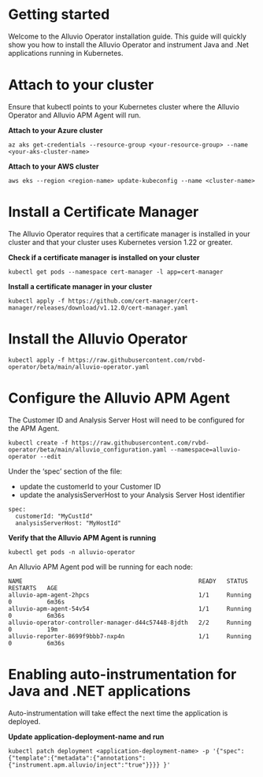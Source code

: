  

# Getting started
Welcome to the Alluvio Operator installation guide. This guide will quickly show you how to install the Alluvio Operator and instrument Java and .Net applications running in Kubernetes.

# Attach to your cluster
Ensure that kubectl points to your Kubernetes cluster where the Alluvio Operator and Alluvio APM Agent will run.

**Attach to your Azure cluster**
```
az aks get-credentials --resource-group <your-resource-group> --name <your-aks-cluster-name>
```

**Attach to your AWS cluster**
```
aws eks --region <region-name> update-kubeconfig --name <cluster-name>
```

# Install a Certificate Manager
The Alluvio Operator requires that a certificate manager is installed in your cluster and that your cluster uses Kubernetes version 1.22 or greater.

**Check if a certificate manager is installed on your cluster**
```
kubectl get pods --namespace cert-manager -l app=cert-manager
```
**Install a certificate manager in your cluster**
```
kubectl apply -f https://github.com/cert-manager/cert-manager/releases/download/v1.12.0/cert-manager.yaml
```

# Install the Alluvio Operator
```
kubectl apply -f https://raw.githubusercontent.com/rvbd-operator/beta/main/alluvio-operator.yaml
```

# Configure the Alluvio APM Agent
The Customer ID and Analysis Server Host will need to be configured for the APM Agent.

```
kubectl create -f https://raw.githubusercontent.com/rvbd-operator/beta/main/alluvio_configuration.yaml --namespace=alluvio-operator --edit
```

Under the ‘spec’ section of the file:
- update the customerId to your Customer ID
- update the analysisServerHost to your Analysis Server Host identifier

```
spec:
  customerId: "MyCustId"
  analysisServerHost: "MyHostId"
```

**Verify that the Alluvio APM Agent is running**
```
kubectl get pods -n alluvio-operator
```

An Alluvio APM Agent pod will be running for each node:

```
NAME                                                  READY   STATUS    RESTARTS   AGE
alluvio-apm-agent-2hpcs                               1/1     Running   0          6m36s
alluvio-apm-agent-54v54                               1/1     Running   0          6m36s
alluvio-operator-controller-manager-d44c57448-8jdth   2/2     Running   0          19m
alluvio-reporter-8699f9bbb7-nxp4n                     1/1     Running   0          6m36s
```

# Enabling auto-instrumentation for Java and .NET applications
Auto-instrumentation will take effect the next time the application is deployed.

**Update application-deployment-name and run**
```
kubectl patch deployment <application-deployment-name> -p '{"spec": {"template":{"metadata":{"annotations":{"instrument.apm.alluvio/inject":"true"}}}} }'
```
 
